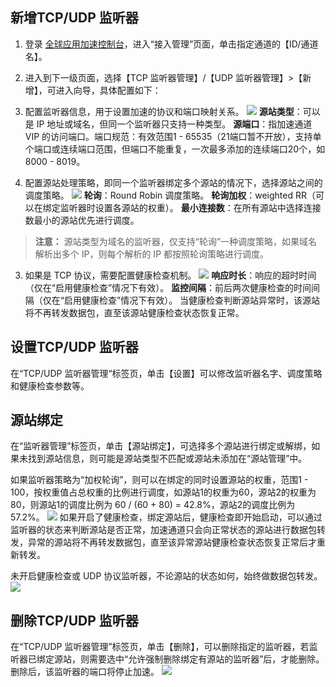 ## 新增TCP/UDP 监听器
1. 登录 [全球应用加速控制台](https://console.cloud.tencent.com/gaap)，进入“接入管理”页面，单击指定通道的【ID/通道名】。
2. 进入到下一级页面，选择【TCP 监听器管理】/【UDP 监听器管理】>【新增】，可进入向导，具体配置如下：
 1. 配置监听器信息，用于设置加速的协议和端口映射关系。
![](https://main.qcloudimg.com/raw/43621dd466da53ace7212b874ffed0ed.png)
**源站类型**：可以是 IP 地址或域名，但同一个监听器只支持一种类型。
**源端口**：指加速通道 VIP 的访问端口。端口规范：有效范围1 - 65535（21端口暂不开放），支持单个端口或连续端口范围，但端口不能重复，一次最多添加的连续端口20个，如8000 - 8019。

 2. 配置源站处理策略，即同一个监听器绑定多个源站的情况下，选择源站之间的调度策略。
![](https://main.qcloudimg.com/raw/950dd83a557906be1f162cb3622e5afa.png)
**轮询**：Round Robin 调度策略。
**轮询加权**：weighted RR（可以在绑定监听器时设置各源站的权重）。
**最小连接数**：在所有源站中选择连接数最小的源站优先进行调度。
>**注意：**
>源站类型为域名的监听器，仅支持“轮询”一种调度策略，如果域名解析出多个 IP，则每个解析的 IP 都按照轮询策略进行调度。

 3. 如果是 TCP 协议，需要配置健康检查机制。
![](https://main.qcloudimg.com/raw/0bfbd554eacf61cdc256b6f9c53cea7d.png)
**响应时长**：响应的超时时间（仅在“启用健康检查”情况下有效）。
**监控间隔**：前后两次健康检查的时间间隔（仅在“启用健康检查”情况下有效）。
当健康检查判断源站异常时，该源站将不再转发数据包，直至该源站健康检查状态恢复正常。

## 设置TCP/UDP 监听器
在“TCP/UDP 监听器管理“标签页，单击【设置】可以修改监听器名字、调度策略和健康检查参数等。

## 源站绑定
在“监听器管理”标签页，单击【源站绑定】，可选择多个源站进行绑定或解绑，如果未找到源站信息，则可能是源站类型不匹配或源站未添加在“源站管理”中。

如果监听器策略为“加权轮询”，则可以在绑定的同时设置源站的权重，范围1 - 100，按权重值占总权重的比例进行调度，如源站1的权重为60，源站2的权重为80，则源站1的调度比例为 60 / (60 + 80) = 42.8%，源站2的调度比例为57.2%。
![](https://main.qcloudimg.com/raw/a8e16d7990053f68e4162cf6cef10d52.png)
如果开启了健康检查，绑定源站后，健康检查即开始启动，可以通过监听器的状态来判断源站是否正常，加速通道只会向正常状态的源站进行数据包转发，异常的源站将不再转发数据包，直至该异常源站健康检查状态恢复正常后才重新转发。

未开启健康检查或 UDP 协议监听器，不论源站的状态如何，始终做数据包转发。
![](https://main.qcloudimg.com/raw/7142b3a642030d3019464e849f197ab1.png)

## 删除TCP/UDP 监听器
在“TCP/UDP 监听器管理”标签页，单击【删除】，可以删除指定的监听器，若监听器已绑定源站，则需要选中“允许强制删除绑定有源站的监听器”后，才能删除。删除后，该监听器的端口将停止加速。
![](https://main.qcloudimg.com/raw/122ec701b2802e892e82636bb13be6f7.png)
